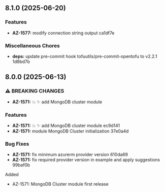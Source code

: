## 8.1.0 (2025-06-20)

### Features

* **AZ-1577:** modify connection string output ca1df7e

### Miscellaneous Chores

* **deps:** update pre-commit hook tofuutils/pre-commit-opentofu to v2.2.1 1d8bd7b

## 8.0.0 (2025-06-13)

### ⚠ BREAKING CHANGES

* **AZ-1571:** 💥 ✨  add MongoDB cluster module

### Features

* **AZ-1571:** 💥 ✨  add MongoDB cluster module ec9d141
* **AZ-1571:** module MongoDB Cluster initialization 37e0a4d

### Bug Fixes

* **AZ-1571:** fix minimum azurerm provider version 610da69
* **AZ-1571:** fix required provider version in example and apply suggestions 99baf0b

Added
  * AZ-1571: MongoDB Cluster module first release
